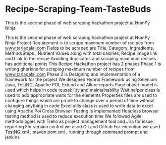 # Recipe-Scraping-Team-TasteBuds
This is the second phase of web scraping hackathon project at NumPy Ninja

This is the second phase of web scraping hackathon project at NumPy Ninja Project Requirement is to scrape maximum number of recipes from www.tarladalal.com Fields to be scraped are Title, Category, Ingredients, Method/Steps , Nutrient Values along with total calories, Recipe image link and Link to the recipe Avoiding duplicates and scraping maximum recipes has additional points This Recipe Hackathon project has 2 phases Phase 1 is writing gherkins for scraping maximum number of recipes from www.tarladalal.com Phase 2 is Designing and implementation of a framework for the project We designed Hybrid Framework using Selenium Java, TestNG, Apache POI, Extend and Allure reports Page object model is used which helps in code reusability and maintainability Wait helper class is used to add appropriate waits for the elements Properties files are used to configure things which are prone to change over a period of time without changing anything in code Excel utils class is used to write data to excel using Apache Poi Cross Browser Testing is implemented Headless browser testing method is used to reduce execution time We followed Agile methodologies with Trello as project management tool and Jira for issue reporting For version control we used Git and Github For execution we used TestNG.xml , maven pom.xml , running through command prompt and jenkins
